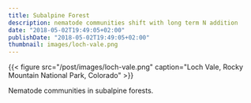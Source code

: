 ```yaml
---
title: Subalpine Forest
description: nematode communities shift with long term N addition
date: "2018-05-02T19:49:05+02:00"
publishDate: "2018-05-02T19:49:05+02:00"
thumbnail: images/loch-vale.png
---
```


{{< figure src="/post/images/loch-vale.png" caption="Loch Vale, Rocky Mountain National Park, Colorado" >}}

Nematode communities in subalpine forests.